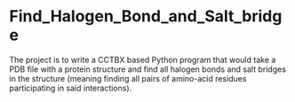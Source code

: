 # Find_Halogen_Bond_and_Salt_bridge
The project is to write a CCTBX based Python program that would take a PDB file with a protein structure and find all halogen bonds and salt bridges in the structure (meaning finding all pairs of amino-acid residues participating in said interactions). 
